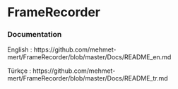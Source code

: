 # FrameRecorder

<h3> Documentation</h3>
<p> English : https://github.com/mehmet-mert/FrameRecorder/blob/master/Docs/README_en.md</p>
<p> Türkçe : https://github.com/mehmet-mert/FrameRecorder/blob/master/Docs/README_tr.md</p>

